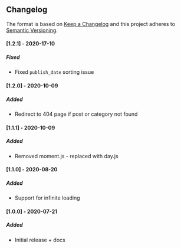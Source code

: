## Changelog
The format is based on [Keep a Changelog](https://keepachangelog.com/en/1.0.0/)
and this project adheres to [Semantic Versioning](https://semver.org/spec/v2.0.0.html).

#### [1.2.1] - 2020-17-10

##### Fixed
- Fixed `publish_date` sorting issue

#### [1.2.0] - 2020-10-09

##### Added
- Redirect to 404 page if post or category not found

#### [1.1.1] - 2020-10-09

##### Added
- Removed moment.js - replaced with day.js

#### [1.1.0] - 2020-08-20

##### Added
- Support for infinite loading


#### [1.0.0] - 2020-07-21

##### Added
- Initial release + docs
